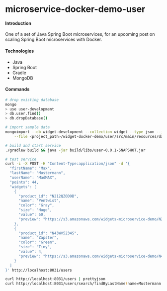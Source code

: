 # microservice-docker-demo-user
#### Introduction
One of a set of Java Spring Boot microservices, for an upcoming post on scaling Spring Boot microservices with Docker.

#### Technologies
* Java
* Spring Boot
* Gradle
* MongoDB

#### Commands
```bash
# drop existing database
mongo
> use user-development
> db.user.find()
> db.dropDatabase()
```

```bash
# import sample data
mongoimport --db widget-development --collection widget --type json --jsonArray \
    --file <project_path>/widget-docker-demo/user/src/main/resources/data/user_data.json
```

```bash
# build and start service
./gradlew build && java -jar build/libs/user-0.0.1-SNAPSHOT.jar
```

```bash
# test service
curl -i -X POST -H "Content-Type:application/json" -d '{
  "firstName": "Max",
  "lastName": "Mustermann",
  "userName": "MadMAX",
  "points": 44,
  "widgets": [
    {
      "product_id": "N212QZOD9B",
      "name": "Pentwist",
      "color": "Gray",
      "size": "Huge",
      "value": 60,
      "preview": "https://s3.amazonaws.com/widgets-microservice-demo/N212QZOD9B.png"
    },
    {
      "product_id": "N43WV5234S",
      "name": "Zapster",
      "color": "Green",
      "size": "Tiny",
      "value": 4,
      "preview": "https://s3.amazonaws.com/widgets-microservice-demo/N43WV5234S.png"
    }
  ]
}' http://localhost:8031/users

curl http://localhost:8031/users | prettyjson
curl http://localhost:8031/users/search/findByLastName?name=Mustermann | prettyjson
```